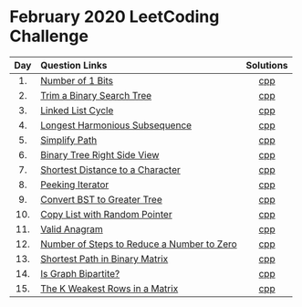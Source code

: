 # February 2020 LeetCoding Challenge

| Day | Question Links | Solutions |
| :-: | :------------- | :-------: |
| 1.  | [Number of 1 Bits](https://leetcode.com/explore/challenge/card/february-leetcoding-challenge-2021/584/week-1-february-1st-february-7th/3625/) | [cpp](./01.%20Number%20of%201%20Bits.cpp) |
| 2.  | [Trim a Binary Search Tree](https://leetcode.com/explore/challenge/card/february-leetcoding-challenge-2021/584/week-1-february-1st-february-7th/3626/) | [cpp](./02.%20Trim%20a%20Binary%20Search%20Tree.cpp) |
| 3.  | [Linked List Cycle](https://leetcode.com/explore/challenge/card/february-leetcoding-challenge-2021/584/week-1-february-1st-february-7th/3627/) | [cpp](./03.%20Linked%20List%20Cycle.cpp) |
| 4.  | [Longest Harmonious Subsequence](https://leetcode.com/explore/challenge/card/february-leetcoding-challenge-2021/584/week-1-february-1st-february-7th/3628/) | [cpp](./04.%20Longest%20Harmonious%20Subsequence.cpp) |
| 5.  | [Simplify Path](https://leetcode.com/explore/challenge/card/february-leetcoding-challenge-2021/584/week-1-february-1st-february-7th/3629/) | [cpp](./05.%20Simplify%20Path.cpp) |
| 6.  | [Binary Tree Right Side View](https://leetcode.com/explore/challenge/card/february-leetcoding-challenge-2021/584/week-1-february-1st-february-7th/3630/) | [cpp](./06.%20Binary%20Tree%20Right%20Side%20View.cpp) |
| 7.  | [Shortest Distance to a Character](https://leetcode.com/explore/challenge/card/february-leetcoding-challenge-2021/584/week-1-february-1st-february-7th/3631/) | [cpp](./07.%20Shortest%20Distance%20to%20a%20Character.cpp) | 
| 8.  | [Peeking Iterator](https://leetcode.com/explore/challenge/card/february-leetcoding-challenge-2021/585/week-2-february-8th-february-14th/3633/) | [cpp](./08.%20Peeking%20Iterator.cpp) | 
| 9.  | [Convert BST to Greater Tree](https://leetcode.com/explore/challenge/card/february-leetcoding-challenge-2021/585/week-2-february-8th-february-14th/3634/) | [cpp](./09.%20Convert%20BST%20to%20Greater%20Tree.cpp) | 
| 10.  | [Copy List with Random Pointer](https://leetcode.com/explore/challenge/card/february-leetcoding-challenge-2021/585/week-2-february-8th-february-14th/3635/) | [cpp](./10.%20Copy%20List%20with%20Random%20Pointer.cpp) |  
| 11.  | [Valid Anagram](https://leetcode.com/explore/challenge/card/february-leetcoding-challenge-2021/585/week-2-february-8th-february-14th/3636/) | [cpp](./11.%20Valid%20Anagram.cpp) |  
| 12.  | [Number of Steps to Reduce a Number to Zero](https://leetcode.com/explore/challenge/card/february-leetcoding-challenge-2021/585/week-2-february-8th-february-14th/3637/) | [cpp](./12.%20Number%20of%20Steps%20to%20Reduce%20a%20Number%20to%20Zero.cpp) |  
| 13.  | [Shortest Path in Binary Matrix](https://leetcode.com/explore/challenge/card/february-leetcoding-challenge-2021/585/week-2-february-8th-february-14th/3638/) | [cpp](./13.%20Shortest%20Path%20in%20Binary%20Matrix.cpp) |  
| 14.  | [Is Graph Bipartite?](https://leetcode.com/explore/featured/card/february-leetcoding-challenge-2021/585/week-2-february-8th-february-14th/3639/) | [cpp](./14.%20Is%20Graph%20Bipartite.cpp) |  
| 15.  | [The K Weakest Rows in a Matrix](https://leetcode.com/explore/challenge/card/february-leetcoding-challenge-2021/586/week-3-february-15th-february-21st/3641/) | [cpp](./15.%20The%20K%20Weakest%20Rows%20in%20a%20Matrix.cpp) |  


